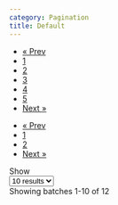 ```yaml
---
category: Pagination
title: Default
---
```

  <ul class="pagination">
    <li class="page-item disabled"><a class="page-link" href="#">&laquo; Prev</a></li>
    <li class="page-item active"><a class="page-link" href="#">1</a></li>
    <li class="page-item"><a class="page-link" href="#">2</a></li>
    <li class="page-item"><a class="page-link" href="#">3</a></li>
    <li class="page-item"><a class="page-link" href="#">4</a></li>
    <li class="page-item"><a class="page-link" href="#">5</a></li>
    <li class="page-item"><a class="page-link" href="#">Next &raquo;</a></li>
  </ul>
  <div class="pagination-container">
    <ul class="pagination">
      <li class="page-item disabled"><a class="page-link" href="#">&laquo; Prev</a></li>
      <li class="page-item active"><a class="page-link" href="#">1</a></li>
      <li class="page-item"><a class="page-link" href="#">2</a></li>
      <li class="page-item"><a class="page-link" href="#">Next &raquo;</a></li>
    </ul>
    <div class="pagination-text">
      Show
    </div>
    <select class="custom-select" aria-label="Showing results">
      <option>10 results</option>
      <option>20 results</option>
      <option>30 results</option>
    </select>
    <div class="pagination-text">
      Showing batches 1-10 of 12
    </div>
  </div>
